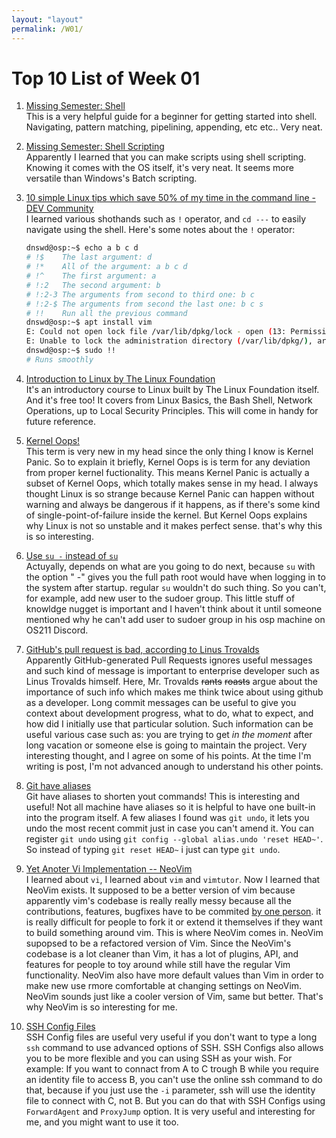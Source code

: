```yaml
---
layout: "layout"
permalink: /W01/
---
```


# Top 10 List of Week 01

1. [Missing Semester: Shell](https://missing.csail.mit.edu/2020/course-shell/)  
   This is a very helpful guide for a beginner for getting started into shell. Navigating, pattern matching, pipelining, appending, etc etc.. Very neat.

2. [Missing Semester: Shell Scripting](https://missing.csail.mit.edu/2020/shell-tools/)  
   Apparently I learned that you can make scripts using shell scripting. Knowing it comes with the OS itself, it's very neat. It seems more versatile than Windows's Batch scripting.

3. [10 simple Linux tips which save 50% of my time in the command line - DEV Community](https://dev.to/javinpaul/10-simple-linux-tips-which-save-50-of-my-time-in-the-command-line-4moo)  
   I learned various shothands such as `!` operator, and `cd ---` to easily navigate using the shell. Here's some notes about the `!` operator:
   
   ```bash
   dnswd@osp:~$ echo a b c d
   # !$    The last argument: d
   # !*    All of the argument: a b c d
   # !^    The first argument: a
   # !:2   The second argument: b 
   # !:2-3 The arguments from second to third one: b c
   # !:2-$ The arguments from second the last one: b c s
   # !!    Run all the previous command
   dnswd@osp:~$ apt install vim
   E: Could not open lock file /var/lib/dpkg/lock - open (13: Permission denied)
   E: Unable to lock the administration directory (/var/lib/dpkg/), are you root?
   dnswd@osp:~$ sudo !!
   # Runs smoothly
   ```

4. [Introduction to Linux by The Linux Foundation](https://training.linuxfoundation.org/training/introduction-to-linux/)  
   It's an introductory course to Linux built by The Linux Foundation itself. And it's free too! It covers from Linux Basics, the Bash Shell, Network Operations, up to Local Security Principles. This will come in handy for future reference.

5. [Kernel Oops!](https://www.wikiwand.com/en/Linux_kernel_oops)  
   This term is very new in my head since the only thing I know is Kernel Panic. So to explain it briefly, Kernel Oops is is term for any deviation from proper kernel fuctionality. This means Kernel Panic is actually a subset of Kernel Oops, which totally makes sense in my head. I always thought Linux is so strange because Kernel Panic can happen without warning and always be dangerous if it happens, as if there's some kind of single-point-of-failure inside the kernel. But Kernel Oops explains why Linux is not so unstable and it makes perfect sense. that's why this is so interesting.  

6. [Use `su -` instead of `su`](https://www.linuxquestions.org/questions/linux-newbie-8/command-usermod-not-found-385901/#post1967095)  
   Actuyally, depends on what are you going to do next, because `su` with the option " -" gives you the full path root would have when logging in to the system after startup. regular `su` wouldn't do such thing. So you can't, for example, add new user to the sudoer group. This little stuff of knowldge nugget is important and I haven't think about it until someone mentioned why he can't add user to sudoer group in his osp machine on OS211 Discord.

7. [GitHub's pull request is bad, according to Linus Trovalds](https://github.com/torvalds/linux/pull/17)  
   Apparently GitHub-generated Pull Requests ignores useful messages and such kind of message is important to enterprise developer such as Linus Trovalds himself. Here, Mr. Trovalds ~~rants~~ ~~roasts~~ argue about the importance of such info which makes me think twice about using github as a developer. Long commit messages can be useful to give you context about development progress, what to do, what to expect, and how did I initially use that particular solution. Such information can be useful various case such as: you are trying to get *in the moment* after long vacation or someone else is going to maintain the project. Very interesting thought, and I agree on some of his points. At the time I'm writing is post, I'm not advanced anough to understand his other points.

8. [Git have aliases](https://git-scm.com/book/en/v2/Git-Basics-Git-Aliases)  
   Git have aliases to shorten yout commands! This is interesting and useful! Not all machine have aliases so it is helpful to have one built-in into the program itself. A few aliases I found was `git undo`, it lets you undo the most recent commit just in case you can't amend it. You can register `git undo` using `git config --global alias.undo 'reset HEAD~'`. So instead of typing `git reset HEAD~` i just can type `git undo`.

9. [Yet Anoter Vi Implementation -- NeoVim](https://github.com/neovim/neovim)  
   I learned about `vi`, I learned about `vim` and `vimtutor`. Now I learned that NeoVim exists. It supposed to be a better version of vim because apparently vim's codebase is really really messy because all the contributions, features, bugfixes have to be commited [by one person](https://github.com/vim/vim/commits/master). it is really difficult for people to fork it or extend it themselves if they want to build something around vim. This is where NeoVim comes in. NeoVim supopsed to be a refactored version of Vim. Since the NeoVim's codebase is a lot cleaner than Vim, it has a lot of plugins, API, and features for people to toy around while still have the regular Vim functionality. NeoVim also have more default values than Vim in order to make new use rmore comfortable at changing settings on NeoVim. NeoVim sounds just like a cooler version of Vim, same but better. That's why NeoVim is so interesting for me.

10. [SSH Config Files](https://www.ssh.com/ssh/config/)  
    SSH Config files are useful very useful if you don't want to type a long `ssh` command to use advanced options of SSH. SSH Configs also allows you to be more flexible and you can using SSH as your wish. For example: If you want to connact from A to C trough B while you require an identity file to access B, you can't use the online ssh command to do that, because if you just use the `-i` parameter, ssh will use the identity file to connect with C, not B. But you can do that with SSH Configs using `ForwardAgent` and `ProxyJump` option. It is very useful and interesting for me, and you might want to use it too.

